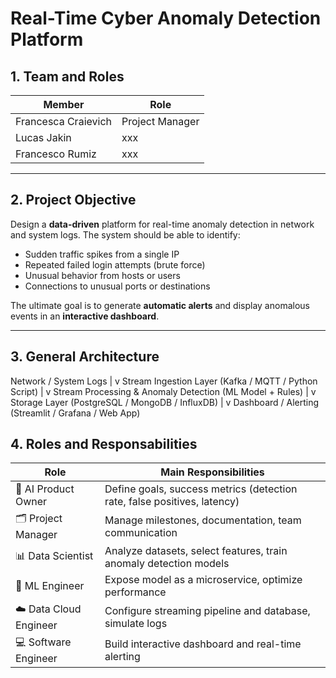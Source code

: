 # Real-Time Cyber Anomaly Detection Platform

## 1. Team and Roles
| Member | Role |
|--------|------|
| Francesca Craievich | Project Manager |
| Lucas Jakin | xxx |
| Francesco Rumiz | xxx |

---

## 2. Project Objective
Design a **data-driven** platform for real-time anomaly detection in network and system logs. The system should be able to identify:

- Sudden traffic spikes from a single IP
- Repeated failed login attempts (brute force)
- Unusual behavior from hosts or users
- Connections to unusual ports or destinations

The ultimate goal is to generate **automatic alerts** and display anomalous events in an **interactive dashboard**.

---

## 3. General Architecture

Network / System Logs
       |
       v
Stream Ingestion Layer (Kafka / MQTT / Python Script)
       |
       v
Stream Processing & Anomaly Detection (ML Model + Rules)
       |
       v
Storage Layer (PostgreSQL / MongoDB / InfluxDB)
       |
       v
Dashboard / Alerting (Streamlit / Grafana / Web App)


## 4. Roles and Responsabilities 

| Role | Main Responsibilities |
|------|----------------------|
| 🎯 AI Product Owner | Define goals, success metrics (detection rate, false positives, latency) |
| 🗂️ Project Manager | Manage milestones, documentation, team communication |
| 📊 Data Scientist | Analyze datasets, select features, train anomaly detection models |
| 🤖 ML Engineer | Expose model as a microservice, optimize performance |
| ☁️ Data Cloud Engineer | Configure streaming pipeline and database, simulate logs |
| 💻 Software Engineer | Build interactive dashboard and real-time alerting |


